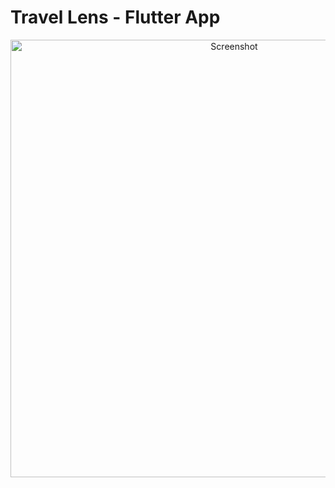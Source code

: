 # Travel Lens - Flutter App

<div align="center">
  <img src="https://github.com/user-attachments/assets/d6e40d65-db86-432e-ba53-1bfaec9aa2a4" alt="Screenshot" width="700"/>
</div>
